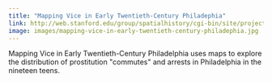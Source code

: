 ```yaml
---
title: "Mapping Vice in Early Twentieth-Century Philadephia"
link: http://web.stanford.edu/group/spatialhistory/cgi-bin/site/project.php?id=1017
image: images/mapping-vice-in-early-twentieth-century-philadephia.jpg
---
```

Mapping Vice in Early Twentieth-Century Philadelphia uses maps to explore the distribution of prostitution "commutes" and arrests in Philadelphia in the nineteen teens.
